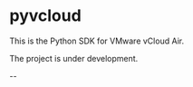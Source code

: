 pyvcloud
========

This is the Python SDK for VMware vCloud Air.

The project is under development.

--

